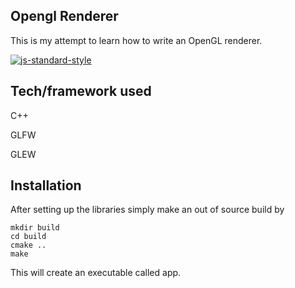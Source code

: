 ## Opengl Renderer
This is my attempt to learn how to write an OpenGL renderer.


[![js-standard-style](https://img.shields.io/badge/code%20style-standard-brightgreen.svg?style=flat)](https://github.com/feross/standard)
 
## Tech/framework used
C++

GLFW

GLEW

## Installation

After setting up the libraries simply make an out of source build by
```
mkdir build
cd build
cmake ..
make
```
 This will create an executable called app.

